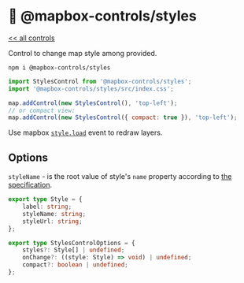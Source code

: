 # 💅 @mapbox-controls/styles

[<< all controls](/README.md)

Control to change map style among provided.

```
npm i @mapbox-controls/styles
```

```js
import StylesControl from '@mapbox-controls/styles';
import '@mapbox-controls/styles/src/index.css';

map.addControl(new StylesControl(), 'top-left');
// or compact view:
map.addControl(new StylesControl({ compact: true }), 'top-left');
```

Use mapbox [`style.load`](https://docs.mapbox.com/mapbox-gl-js/api/map/#map.event:style.load) event to redraw layers.

## Options

`styleName` - is the root value of style's `name` property according to [the specification](https://docs.mapbox.com/style-spec/reference/root/#name).

```ts
export type Style = {
    label: string;
    styleName: string;
    styleUrl: string;
};

export type StylesControlOptions = {
    styles?: Style[] | undefined;
    onChange?: ((style: Style) => void) | undefined;
    compact?: boolean | undefined;
};
```
